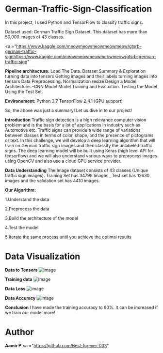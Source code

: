 # German-Traffic-Sign-Classification
In this project, I used Python and TensorFlow to classify traffic signs.

Dataset used: German Traffic Sign Dataset. This dataset has more than 50,000 images of 43 classes. 

<a ="https://www.kaggle.com/meowmeowmeowmeowmeow/gtsrb-german-traffic-signhttps://www.kaggle.com/meowmeowmeowmeowmeow/gtsrb-german-traffic-sign" </a>

<b>Pipeline architecture:</b>
Load The Data.
Dataset Summary & Exploration
turning data into tensors
Getting images and their labels
turning images into tensors
Data Preprocessing.
Normalization
resize
Design a Model Architecture. -CNN Model
Model Training and Evaluation.
Testing the Model Using the Test Set.

<b>Environement:</b>
Python 3.7
TensorFlow 2.4.1 (GPU support)

So, the above was just a summary! Let us dive in to our project!

<b>Introduction</b>
Traffic sign detection is a high relevance computer vision problem and is the basis for a lot of applications in industry such as Automotive etc. Traffic signs can provide a wide range of variations between classes in terms of color, shape, and the presence of pictograms or text.
In this challenge, we will develop a deep learning algorithm that will train on German traffic sign images and then classify the unlabeled traffic signs. The deep learning model will be built using Keras (high level API for tensorflow) and we will also understand various ways to preprocess images using OpenCV and also use a cloud GPU service provider.

<b>Data Understanding</b>
The Image dataset consists of 43 classes (Unique traffic sign images).
Training Set has 34799 Images , Test set has 12630 images and the validation set has 4410 images.

<b>Our Algorithm:</b>

1.Understand the data

2.Preprocess the data

3.Build the architecture of the model

4.Test the model

5.Iterate the same process until you achieve the optimal results

# Data Visualization

<b>Data to Tensors</b>
![image](https://user-images.githubusercontent.com/79377502/125165054-e063d780-e1b2-11eb-8c05-119563fff272.png)

<b>Training data</b>
![image](https://user-images.githubusercontent.com/79377502/125165211-a8a95f80-e1b3-11eb-8337-913a9208b6be.png)

<b>Data Loss</b>
![image](https://user-images.githubusercontent.com/79377502/125165235-c1197a00-e1b3-11eb-8290-1c0e2c77dffb.png)

<b>Data Accuracy</b>
![image](https://user-images.githubusercontent.com/79377502/125165246-d098c300-e1b3-11eb-9646-a9266abbc928.png)

<b>Conclusion</b>
I have made the training accuracy to 60%. It can be increased if we train our model more!

# Author

<b>Aamir P</b>
<a ="https://github.com/Best-forever-003" </a>
